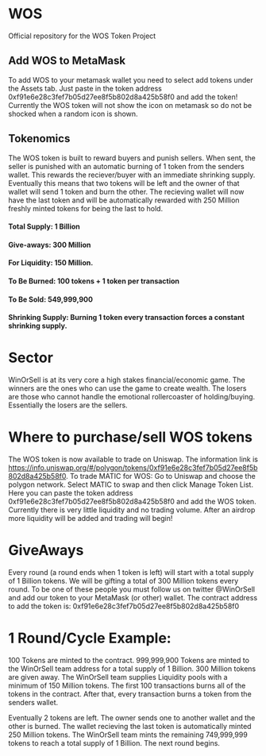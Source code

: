 # WOS
Official repository for the WOS Token Project

## Add WOS to MetaMask
To add WOS to your metamask wallet you need to select add tokens under the Assets tab. Just paste in the token address 0xf91e6e28c3fef7b05d27ee8f5b802d8a425b58f0 and add the token! Currently the WOS token will not show the icon on metamask so do not be shocked when a random icon is shown.

## Tokenomics
The WOS token is built to reward buyers and punish sellers. When sent, the seller is punished with an automatic burning of 1 token from the senders wallet. This rewards the reciever/buyer with an immediate shrinking supply. Eventually this means that two tokens will be left and the owner of that wallet will send 1 token and burn the other. The recieving wallet will now have the last token and will be automatically rewarded with 250 Million freshly minted tokens for being the last to hold.

#### Total Supply: 1 Billion

#### Give-aways: 300 Million

#### For Liquidity: 150 Million.

#### To Be Burned: 100 tokens + 1 token per transaction

#### To Be Sold: 549,999,900

#### Shrinking Supply: Burning 1 token every transaction forces a constant shrinking supply.

# Sector
WinOrSell is at its very core a high stakes financial/economic game. The winners are the ones who can use the game to create wealth. The losers are those who cannot handle the emotional rollercoaster of holding/buying. Essentially the losers are the sellers.

# Where to purchase/sell WOS tokens
The WOS token is now available to trade on Uniswap. The information link is https://info.uniswap.org/#/polygon/tokens/0xf91e6e28c3fef7b05d27ee8f5b802d8a425b58f0. To trade MATIC for WOS: Go to Uniswap and choose the polygon network. Select MATIC to swap and then click Manage Token List. Here you can paste the token address 0xf91e6e28c3fef7b05d27ee8f5b802d8a425b58f0 and add the WOS token. Currently there is very little liquidity and no trading volume. After an airdrop more liquidity will be added and trading will begin!

# GiveAways
Every round (a round ends when 1 token is left) will start with a total supply of 1 Billion tokens. We will be gifting a total of 300 Million tokens every round. To be one of these people you must follow us on twitter @WinOrSell and add our token to your MetaMask (or other) wallet. The contract address to add the token is: 
0xf91e6e28c3fef7b05d27ee8f5b802d8a425b58f0

# 1 Round/Cycle Example:
100 Tokens are minted to the contract. 999,999,900 Tokens are minted to the WinOrSell team address for a total supply of 1 Billion. 300 Million tokens are given away. The WinOrSell team supplies Liquidity pools with a minimum of 150 Million tokens. The first 100 transactions burns all of the tokens in the contract. After that, every transaction burns a token from the senders wallet.

Eventually 2 tokens are left. The owner sends one to another wallet and the other is burned. The wallet recieving the last token is automatically minted 250 Million tokens. The WinOrSell team mints the remaining 749,999,999 tokens to reach a total supply of 1 Billion. The next round begins.
